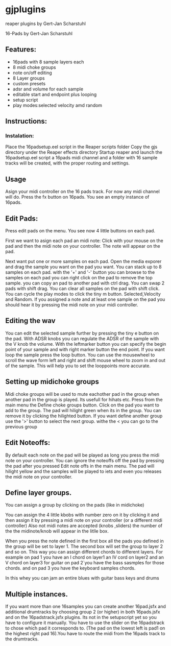 # gjplugins
reaper plugins by Gert-Jan Scharstuhl

16-Pads by Gert-Jan Scharstuhl

## Features:  
- 16pads with 8 sample layers each
- 8 midi choke groups
- note on/off editing
- 8 Layer groups
- custom presets
- adsr and volume  for each sample
- editable start and endpoint plus looping
- setup script
- play modes:selected velocity amd random

## Instructions:  

### Instalation:  

Place the 16padsetup.eel script in the Reaper scripts folder
Copy the gjs directory under the Reaper effects directory
Startup reaper and launch the 16padsetup.eel script
a 16pads midi channel and a folder with 16 sample tracks will be created,
with the proper routing and settings. 

## Usage  
Asign your midi controller on the 16 pads track.
For now any midi channel will do.
Press the fx button on 16pads.
You see an empty instance of 16pads.

## Edit Pads:  
Press edit pads on the menu.
You see now 4 little buttons on each pad.

First we want to asign each pad an midi note:
Click with your mouse on the pad and then the midi note
on your controller. The note will appear on the pad.

Next want put one or more samples on each pad.
Open the media exporer and drag the sample you want on the
pad you want. You can stack up to 8 samples on each pad. with the
'+' and '-' button you can browse to the samples on each pad
you can right click on the pad to remove the top sample.
you can copy an pad to another pad with ctrl drag.
You can swap 2 pads with shift drag.
You can clear all samples on the pad  with shift click.
You can cycle the play modes to click the tiny m button. Selected,Velocity and Random.
If you assigned a note and at least one sample on the pad you should hear it by pressing the midi note 
on your midi controller.

## Editing the wav  
You can edit the selected sample further by pressing the tiny e button on the pad.
With ADSR knobs you can regulate the ADSR of the sample with the V knob the volume.
With the leftmarker button you can specify the begin point of your sample and with
right marker button the end point. If you want loop the sample press the loop button.
You can use the mousewheel to scroll the wave form left and right and shift mouse wheel
to zoom in and out of the sample. This will help you to set the looppoints more accurate.

## Setting up midichoke groups  
Midi choke groups will be used to mute eachother pad in the group
when another pad in the group is played. Its usefull for hihats etc.
Press from the main menu the Define choke groups button.
Click on the pad you want to add to the group. The pad will hilight green when its
in the group. You can remove it by clicking the hilighted button.
If you want define another group use the '>' button to select the next group.
withe the < you can go to the previous group

## Edit Noteoffs:  
By default each note on the pad will be played as long you
press the midi note on your controller. You can ignore the noteoffs
off the pad by pressing the pad after you pressed Edit note offs
in the main menu. The pad will hilight yellow and the samples will be played to iets and even you releases the midi note on your controller.

## Define layer groups.  
You can assign a group by clicking on the pads (like in midichoke)

You can assign the 4 little kbobs with number zero on it by clicking it and then assign it by pressing
a midi note on your controller (or a different midi controller) Also not midi notes are accepted (knobs ,sliders)
the number of the the midinote/knob will appear in the litlle box.

When you press the note defined in the first box all the pads you defined in the group will be set to layer 1.
The second box will set the group to layer 2 and so on.
This way you can assign different chords to different layers.
For example on pad 1 you have an I chord on layer1 an IV cord on layer2 and an V chord on layer3 for guitar
on pad 2`you have the bass sasmples for those chords.
and on pad 3 you have the keyboard samples chords.

In this whey you can jam an entire blues with guitar bass keys and drums

## Multiple instances.  
If you want more than one 16samples you can create another 16pad.jsfx and additional drumtracks
by choosing group 2 (or higher) in both 16pads.jsfx and on the 16padstrack.jsfx plugins.
Its not in the setupscript yet so you have to configure it manually.
You have to use the slider on the 16padstrack to chose which pad it corresponds to. (The pad on the lowest left is pad1
on the highest right pad 16).You have to route the midi from the 16pads track to the drumtracks.




























































